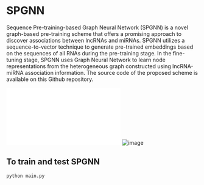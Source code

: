 # SPGNN
Sequence Pre-training-based Graph Neural Network (SPGNN) is a novel graph-based pre-training scheme that offers a promising approach to discover associations between lncRNAs and miRNAs. SPGNN utilizes a sequence-to-vector technique to generate pre-trained embeddings based on the sequences of all RNAs during the pre-training stage. In the fine-tuning stage, SPGNN uses Graph Neural Network to learn node representations from the heterogeneous graph constructed using lncRNA-miRNA association information. The source code of the proposed scheme is available on this Github repository.

![A detailed overview of our proposed SPGNN scheme which includes the k-mers processing, pre-training and fine-tuning stages](/images/cerna.pdf)
![image](https://github.com/zixwang/SPGNN/assets/69443435/41a86d56-d988-4d2f-910a-0a194fda3dcc)

## To train and test SPGNN
`python main.py`


